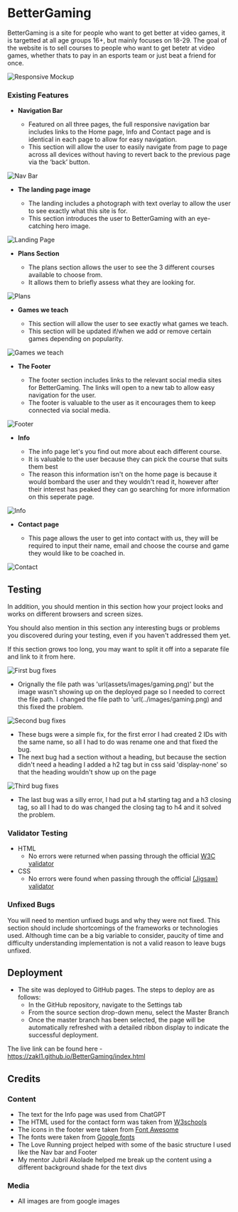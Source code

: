# BetterGaming

BetterGaming is a site for people who want to get better at video games, it is targetted at all age groups 16+, but mainly focuses on 18-29. The goal of the website is to sell courses to people who want to get betetr at video games, whether thats to pay in an esports team or just beat a friend for once.

![Responsive Mockup](assets/images/responsive.PNG)
 
### Existing Features

- __Navigation Bar__

  - Featured on all three pages, the full responsive navigation bar includes links to the Home page, Info and Contact page and is identical in each page to allow for easy navigation.
  - This section will allow the user to easily navigate from page to page across all devices without having to revert back to the previous page via the ‘back’ button. 

![Nav Bar](assets/images/navbar.PNG)

- __The landing page image__

  - The landing includes a photograph with text overlay to allow the user to see exactly what this site is for.
  - This section introduces the user to BetterGaming with an eye-catching hero image.

![Landing Page](assets/images/herosection.PNG)

- __Plans Section__

  - The plans section allows the user to see the 3 different courses available to choose from.
  - It allows them to briefly assess what they are looking for.

![Plans](assets/images/planssection.PNG)

- __Games we teach__

  - This section will allow the user to see exactly what games we teach. 
  - This section will be updated if/when we add or remove certain games depending on popularity.

![Games we teach](assets/images/gamesweteachsection.PNG)

- __The Footer__ 

  - The footer section includes links to the relevant social media sites for BetterGaming. The links will open to a new tab to allow easy navigation for the user. 
  - The footer is valuable to the user as it encourages them to keep connected via social media.

![Footer](assets/images/footer.PNG)

- __Info__

  - The info page let's you find out more about each different course. 
  - It is valuable to the user because they can pick the course that suits them best
  - The reason this information isn't on the home page is because it would bombard the user and they wouldn't read it, however after their interest has peaked they can go searching for more information on this seperate page.

![Info](assets/images/infopage.PNG)

- __Contact page__

  - This page allows the user to get into contact with us, they will be required to input their name, email and choose the course and game they would like to be coached in.

![Contact](assets/images/Contact.PNG)

## Testing 

In addition, you should mention in this section how your project looks and works on different browsers and screen sizes.

You should also mention in this section any interesting bugs or problems you discovered during your testing, even if you haven't addressed them yet.

If this section grows too long, you may want to split it off into a separate file and link to it from here.

![First bug fixes](assets/images/error.PNG)
- Orignally the file path was 'url(assets/images/gaming.png)' but the image wasn't showing up on the deployed page so I needed to correct the file path. I changed the file path to 'url(../images/gaming.png) and this fixed the problem.

![Second bug fixes](assets/images/error1.PNG)
- These bugs were a simple fix, for the first error I had created 2 IDs with the same name, so all I had to do was rename one and that fixed the bug.
- The next bug had a section without a heading, but because the section didn't need a heading I added a h2 tag but in css said 'display-none' so that the heading wouldn't show up on the page

![Third bug fixes](assets/images/error2.PNG)
- The last bug was a silly error, I had put a h4 starting tag and a h3 closing tag, so all I had to do was changed the closing tag to h4 and it solved the problem.

### Validator Testing 

- HTML
  - No errors were returned when passing through the official [W3C validator](https://validator.w3.org/nu/?doc=https%3A%2F%2Fcode-institute-org.github.io%2Flove-running-2.0%2Findex.html)
- CSS
  - No errors were found when passing through the official [(Jigsaw) validator](https://jigsaw.w3.org/css-validator/validator?uri=https%3A%2F%2Fvalidator.w3.org%2Fnu%2F%3Fdoc%3Dhttps%253A%252F%252Fcode-institute-org.github.io%252Flove-running-2.0%252Findex.html&profile=css3svg&usermedium=all&warning=1&vextwarning=&lang=en#css)

### Unfixed Bugs

You will need to mention unfixed bugs and why they were not fixed. This section should include shortcomings of the frameworks or technologies used. Although time can be a big variable to consider, paucity of time and difficulty understanding implementation is not a valid reason to leave bugs unfixed. 

## Deployment

- The site was deployed to GitHub pages. The steps to deploy are as follows: 
  - In the GitHub repository, navigate to the Settings tab 
  - From the source section drop-down menu, select the Master Branch
  - Once the master branch has been selected, the page will be automatically refreshed with a detailed ribbon display to indicate the successful deployment. 

The live link can be found here - https://zakl1.github.io/BetterGaming/index.html 


## Credits 

### Content 

- The text for the Info page was used from ChatGPT
- The HTML used for the contact form was taken from [W3schools](https://www.w3schools.com/)
- The icons in the footer were taken from [Font Awesome](https://fontawesome.com/)
- The fonts were taken from [Google fonts](https://fonts.google.com/)
- The Love Running project helped with some of the basic structure I used like the Nav bar and Footer
- My mentor Jubril Akolade helped me break up the content using a different background shade for the text divs

### Media

- All images are from google images
